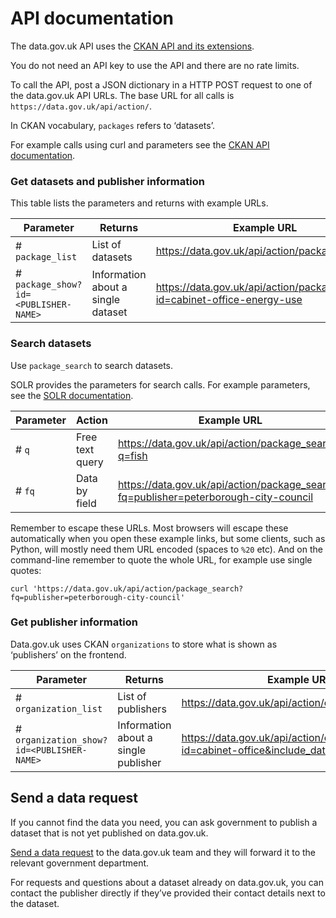 # API documentation

The data.gov.uk API uses the [CKAN API and its extensions](https://docs.ckan.org/en/2.9/api/index.html).

You do not need an API key to use the API and there are no rate limits.

To call the API, post a JSON dictionary in a HTTP POST request to one of the data.gov.uk API URLs. The base URL for all calls is `https://data.gov.uk/api/action/`.

In CKAN vocabulary, `packages` refers to ‘datasets’.

For example calls using curl and parameters see the [CKAN API documentation](https://ckan.readthedocs.io/en/latest/api/index.html).

### Get datasets and publisher information

This table lists the parameters and returns with example URLs.

| Parameter                            | Returns                    | Example URL |
|--------------------------------------|----------------------------|-------------|
| # `package_list`                     | List of datasets           | https://data.gov.uk/api/action/package_list |
| # `package_show?id=<PUBLISHER-NAME>` | Information about a single dataset | https://data.gov.uk/api/action/package_show?id=cabinet-office-energy-use |

### Search datasets

Use `package_search` to search datasets.

SOLR provides the parameters for search calls. For example parameters, see the [SOLR documentation](https://lucene.apache.org/solr/guide/7_6/common-query-parameters.html).

| Parameter | Action          | Example URL                                    |
|-----------|-----------------|------------------------------------------------|
| # `q`     | Free text query | https://data.gov.uk/api/action/package_search?q=fish |
| # `fq`    | Data by field   | https://data.gov.uk/api/action/package_search?fq=publisher=peterborough-city-council |

Remember to escape these URLs. Most browsers will escape these automatically when you open these example links, but some clients, such as Python, will mostly need them URL encoded (spaces to `%20` etc). And on the command-line remember to quote the whole URL, for example use single quotes:

```
curl 'https://data.gov.uk/api/action/package_search?fq=publisher=peterborough-city-council'
```

### Get publisher information

Data.gov.uk uses CKAN `organizations` to store what is shown as ‘publishers’ on the frontend.

| Parameter                                 | Returns                              | Example URL |
|-------------------------------------------|--------------------------------------|-------------|
| # `organization_list`                     | List of publishers                   | https://data.gov.uk/api/action/organization_list |
| # `organization_show?id=<PUBLISHER-NAME>` | Information about a single publisher | https://data.gov.uk/api/action/organization_show?id=cabinet-office&include_datasets=false |

## Send a data request

If you cannot find the data you need, you can ask government to publish a dataset that is not yet published on data.gov.uk.

[Send a data request](https://data.gov.uk/support) to the data.gov.uk team and they will forward it to the relevant government department.

For requests and questions about a dataset already on data.gov.uk, you can contact the publisher directly if they’ve provided their contact details next to the dataset.
